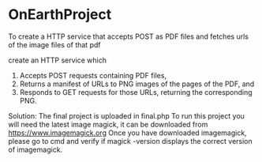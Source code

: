 # OnEarthProject
To create a HTTP service that accepts POST as PDF files and fetches urls of the image files of that pdf

create an HTTP service which
1. Accepts POST requests containing PDF files,
2. Returns a manifest of URLs to PNG images of the pages of the PDF, and
3. Responds to GET requests for those URLs, returning the corresponding PNG.

Solution:
The final project is uploaded in final.php
To run this project you will need the latest image magick, it can be downloaded from https://www.imagemagick.org
Once you have downloaded imagemagick, please go to cmd and verify if magick -version displays the correct version of imagemagick.
